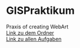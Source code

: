 # GISPraktikum
 Praxis of creating WebArt <br>
 [Link zu dem Ordner](https://github.com/ArthurErHFU/GISPraktikum/tree/page/MainFolder) <br> 
 [Link zu allen Aufgaben](https://github.com/ArthurErHFU/GISPraktikum/tree/page/MainFolder/MainStartPage.html) <br>